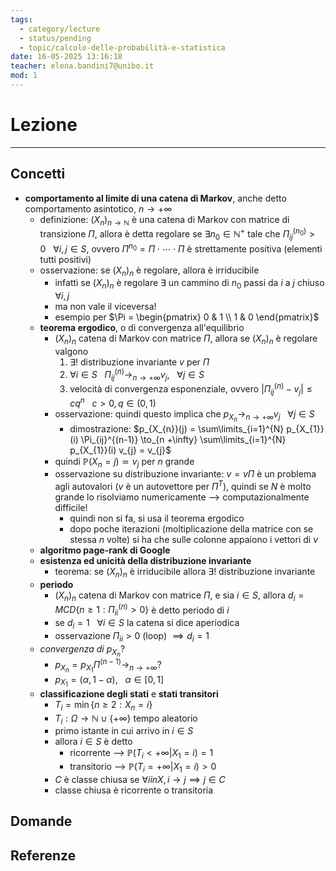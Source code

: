 ```yaml
---
tags:
  - category/lecture
  - status/pending
  - topic/calcolo-delle-probabilità-e-statistica
date: 16-05-2025 13:16:18
teacher: elena.bandini7@unibo.it
mod: 1
---
```

# Lezione
---
## Concetti
- **comportamento al limite di una catena di Markov**, anche detto comportamento asintotico, $n \to +\infty$
	- definizione: $(X_{n})_{n \to \mathbb{N}}$ è una catena di Markov con matrice di transizione $\Pi$, allora è detta regolare se $\exists n_{0} \in \mathbb{N}^{+}$ tale che $\Pi_{ij}^{(n_{0})} > 0 \ \ \ \forall i, j \in S$, ovvero $\Pi^{n_{0}} = \Pi \cdot \cdots \cdot \Pi$ è strettamente positiva (elementi tutti positivi)
	- osservazione: se $(X_{n})_{n}$ è regolare, allora è irriducibile
		- infatti se $(X_{n})_{n}$ è regolare $\exists$ un cammino di $n_{0}$ passi da $i$ a $j$ chiuso $\forall i, j$
		- ma non vale il viceversa!
		- esempio per $\Pi = \begin{pmatrix} 0 & 1 \\ 1 & 0 \end{pmatrix}$
	- **teorema ergodico**, o di convergenza all'equilibrio
		- $(X_{n})_{n}$ catena di Markov con matrice $\Pi$, allora se $(X_{n})_{n}$ è regolare valgono
			1. $\exists!$ distribuzione invariante $v$ per $\Pi$
			2. $\forall i \in S \ \ \ \Pi_{ij}^{(n)} \to_{n \to +\infty} v_{j}, \ \ \ \forall j \in S$
			3. velocità di convergenza esponenziale, ovvero $|\Pi_{ij}^{(n)} - v_{j}| \leq cq^{n} \ \ \ c>0, q \in (0, 1)$
		- osservazione: quindi questo implica che $p_{X_{n}} \to_{n \to +\infty} v_{j} \ \ \ \forall j \in S$
			- dimostrazione: $p_{X_{n}}(j) = \sum\limits_{i=1}^{N} p_{X_{1}}(i) \Pi_{ij}^{(n-1)} \to_{n +\infty} \sum\limits_{i=1}^{N} p_{X_{1}}(i) v_{j} = v_{j}$
		- quindi $\mathbb{P}(X_{n} = j) \simeq v_{j}$ per $n$ grande
		- osservazione su distribuzione invariante: $v = v\Pi$ è un problema agli autovalori ($v$ è un autovettore per $\Pi^{T}$), quindi se $N$ è molto grande lo risolviamo numericamente --> computazionalmente difficile!
			- quindi non si fa, si usa il teorema ergodico
			- dopo poche iterazioni (moltiplicazione della matrice con se stessa $n$ volte) si ha che sulle colonne appaiono i vettori di $v$
	- **algoritmo page-rank di Google**
	- **esistenza ed unicità della distribuzione invariante**
		- teorema: se $(X_{n})_{n}$ è irriducibile allora $\exists!$ distribuzione invariante
	- **periodo**
		- $(X_{n})_{n}$ catena di Markov con matrice $\Pi$, e sia $i \in S$, allora $d_{i} = MCD\{n \geq 1 : \Pi_{ii}^{(n)} > 0\}$ è detto periodo di $i$
		- se $d_{i} = 1 \ \ \ \forall i \in S$ la catena si dice aperiodica
		- osservazione $\Pi_{ii} > 0$ (loop) $\implies d_{i} = 1$
	- _convergenza di $p_{X_{n}}$_?
		- $p_{X_{n}} = p_{X_{1}}\Pi^{(n-1)} \to_{n \to +\infty} ?$
		- $p_{X_{1}} = (\alpha, 1 - \alpha), \ \ \ \alpha \in [0, 1]$
	- **classificazione degli stati** e **stati transitori**
		- $T_{i} = \min\{n \geq 2 : X_{n} = i\}$
		- $T_{i} : \Omega \to \mathbb{N} \cup \{+\infty\}$ tempo aleatorio
		- primo istante in cui arrivo in $i \in S$
		- allora $i \in S$ è detto
			- ricorrente --> $\mathbb{P}(T_{i} < +\infty | X_{1} = i) = 1$
			- transitorio --> $\mathbb{P}(T_{i} = +\infty | X_{1} = i) > 0$
		- $C$ è classe chiusa se $\forall i in X, i \to j \implies j \in C$
		- classe chiusa è ricorrente o transitoria

## Domande

## Referenze
